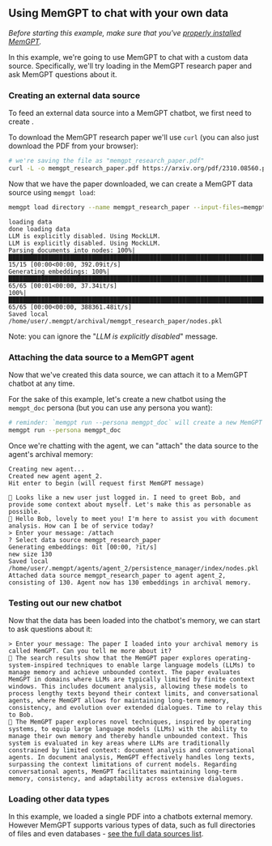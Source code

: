 ## Using MemGPT to chat with your own data

_Before starting this example, make sure that you've [properly installed MemGPT](../quickstart)._

In this example, we're going to use MemGPT to chat with a custom data source. Specifically, we'll try loading in the MemGPT research paper and ask MemGPT questions about it.

### Creating an external data source

To feed an external data source into a MemGPT chatbot, we first need to create .

To download the MemGPT research paper we'll use `curl` (you can also just download the PDF from your browser):
```sh
# we're saving the file as "memgpt_research_paper.pdf"
curl -L -o memgpt_research_paper.pdf https://arxiv.org/pdf/2310.08560.pdf
```

Now that we have the paper downloaded, we can create a MemGPT data source using `memgpt load`:
```sh
memgpt load directory --name memgpt_research_paper --input-files=memgpt_research_paper.pdf
```
```text
loading data
done loading data
LLM is explicitly disabled. Using MockLLM.
LLM is explicitly disabled. Using MockLLM.
Parsing documents into nodes: 100%|███████████████████████████████████████████████████████████████████████████████████████████████████████████████████████████████████████████████████████████████████████████████| 15/15 [00:00<00:00, 392.09it/s]
Generating embeddings: 100%|███████████████████████████████████████████████████████████████████████████████████████████████████████████████████████████████████████████████████████████████████████████████████████| 65/65 [00:01<00:00, 37.34it/s]
100%|██████████████████████████████████████████████████████████████████████████████████████████████████████████████████████████████████████████████████████████████████████████████████████████████████████████| 65/65 [00:00<00:00, 388361.48it/s]
Saved local /home/user/.memgpt/archival/memgpt_research_paper/nodes.pkl
```

Note: you can ignore the "_LLM is explicitly disabled_" message.

### Attaching the data source to a MemGPT agent

Now that we've created this data source, we can attach it to a MemGPT chatbot at any time.

For the sake of this example, let's create a new chatbot using the `memgpt_doc` persona (but you can use any persona you want):
```sh
# reminder: `memgpt run --persona memgpt_doc` will create a new MemGPT agent using the `memgpt_doc` persona
memgpt run --persona memgpt_doc
```

Once we're chatting with the agent, we can "attach" the data source to the agent's archival memory:
```text
Creating new agent...
Created new agent agent_2.
Hit enter to begin (will request first MemGPT message)

💭 Looks like a new user just logged in. I need to greet Bob, and provide some context about myself. Let's make this as personable as possible.
🤖 Hello Bob, lovely to meet you! I'm here to assist you with document analysis. How can I be of service today?
> Enter your message: /attach
? Select data source memgpt_research_paper
Generating embeddings: 0it [00:00, ?it/s]
new size 130
Saved local /home/user/.memgpt/agents/agent_2/persistence_manager/index/nodes.pkl
Attached data source memgpt_research_paper to agent agent_2, consisting of 130. Agent now has 130 embeddings in archival memory.
```

### Testing out our new chatbot

Now that the data has been loaded into the chatbot's memory, we can start to ask questions about it:
```text
> Enter your message: The paper I loaded into your archival memory is called MemGPT. Can you tell me more about it?
💭 The search results show that the MemGPT paper explores operating-system-inspired techniques to enable large language models (LLMs) to manage memory and achieve unbounded context. The paper evaluates MemGPT in domains where LLMs are typically limited by finite context windows. This includes document analysis, allowing these models to process lengthy texts beyond their context limits, and conversational agents, where MemGPT allows for maintaining long-term memory, consistency, and evolution over extended dialogues. Time to relay this to Bob.
🤖 The MemGPT paper explores novel techniques, inspired by operating systems, to equip large language models (LLMs) with the ability to manage their own memory and thereby handle unbounded context. This system is evaluated in key areas where LLMs are traditionally constrained by limited context: document analysis and conversational agents. In document analysis, MemGPT effectively handles long texts, surpassing the context limitations of current models. Regarding conversational agents, MemGPT facilitates maintaining long-term memory, consistency, and adaptability across extensive dialogues.
```

### Loading other data types

In this example, we loaded a single PDF into a chatbots external memory. However MemGPT supports various types of data, such as full directories of files and even databases - [see the full data sources list](../data_sources).
